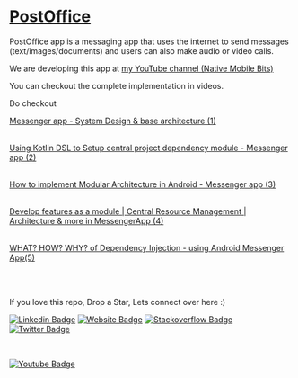 # <a href="https://www.youtube.com/playlist?list=PLLwcRoh3a6u6nQ1Z3luthnn6LZ953umiA">PostOffice</a>
PostOffice app is a messaging app that uses the internet to send messages (text/images/documents) and users can also make audio or video calls.


We are developing this app at <a href="https://www.youtube.com/channel/UCTjQSpx2waqXTC37AgM8qyA"> my YouTube channel (Native Mobile Bits) </a>

You can checkout the complete implementation in videos.

Do checkout 


<a href ="https://www.youtube.com/watch?v=Uk_a2Txy-oE&list=PLLwcRoh3a6u6nQ1Z3luthnn6LZ953umiA&index=1&pp=iAQB"> Messenger app - System Design & base architecture (1)</a>
</br>
</br>

<a href ="https://www.youtube.com/watch?v=HvD4IGI2Wbs&list=PLLwcRoh3a6u6nQ1Z3luthnn6LZ953umiA&index=2&pp=iAQB">Using Kotlin DSL to Setup central project dependency module - Messenger app (2)</a>
</br>
</br>

<a href ="https://www.youtube.com/watch?v=ZMJpzINYuiM&list=PLLwcRoh3a6u6nQ1Z3luthnn6LZ953umiA&index=3&pp=iAQB">How to implement Modular Architecture in Android - Messenger app (3)</a>
</br>
</br>

<a href = "https://www.youtube.com/watch?v=71Zul_X-6uo&list=PLLwcRoh3a6u6nQ1Z3luthnn6LZ953umiA&index=4&pp=iAQB">Develop features as a module | Central Resource Management | Architecture & more in MessengerApp (4) </a>
</br>
</br>


<a href = "https://www.youtube.com/watch?v=8Lyi93dzXio&list=PLLwcRoh3a6u6nQ1Z3luthnn6LZ953umiA&index=5&pp=iAQB">WHAT? HOW? WHY? of Dependency Injection - using Android Messenger App(5)
</a>

</br>
</br>


 If you love this repo, Drop a Star, Lets connect over here :) 
 
 
[![Linkedin Badge](https://img.shields.io/badge/-LinkedIn-0e76a8?style=flat-square&logo=Linkedin&logoColor=white)](https://www.linkedin.com/in/sachin-rajput-998b48105/)
[![Website Badge](https://img.shields.io/badge/Medium-3b5998?style=flat-square&logo=google-chrome&logoColor=white)](https://droid-lover.medium.com/)
[![Stackoverflow Badge](https://img.shields.io/badge/-Stackoverflow-FFA500?style=flat-square&logo=Stackoverflow&logoColor=orange)](https://stackoverflow.com/users/7193506/sachin)
[![Twitter Badge](https://img.shields.io/twitter/follow/native_MB?style=social)](https://twitter.com/native_MB)

</br>

[![Youtube Badge](https://img.shields.io/badge/YouTube-FF0000?style=for-the-badge&logo=youtube&logoColor=white)](https://www.youtube.com/channel/UCTjQSpx2waqXTC37AgM8qyA)






